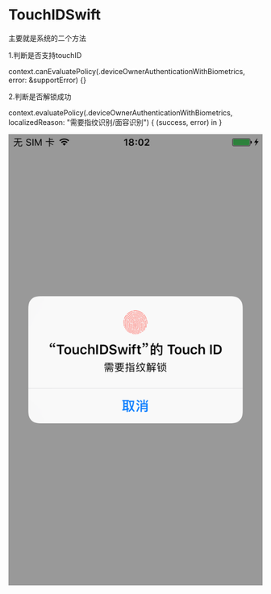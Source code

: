 # TouchIDSwift
主要就是系统的二个方法

1.判断是否支持touchID 

context.canEvaluatePolicy(.deviceOwnerAuthenticationWithBiometrics, error: &supportError) {} 

2.判断是否解锁成功

context.evaluatePolicy(.deviceOwnerAuthenticationWithBiometrics, localizedReason: "需要指纹识别/面容识别") { (success, error) in } 

![image](https://github.com/yangguang521/TouchIDSwift/blob/master/touchId.png)
